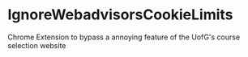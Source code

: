 # IgnoreWebadvisorsCookieLimits
Chrome Extension to bypass a annoying feature of the UofG's course selection website 
